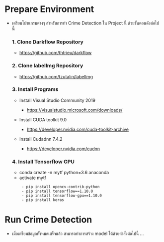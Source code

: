 # Prepare Environment
- เตรียมโปรแกรมต่างๆ สำหรับการทำ Crime Detection ใน Project นี้ ด้วยขั้นตอนดังต่อไปนี้
  ### 1. Clone Darkflow Repository
  - https://github.com/thtrieu/darkflow

  ### 2. Clone labelImg Repository
  - https://github.com/tzutalin/labelImg

  ### 3. Install Programs
  - Install Visual Studio Community 2019
    - https://visualstudio.microsoft.com/downloads/

  - Install CUDA toolkit 9.0
    - https://developer.nvidia.com/cuda-toolkit-archive

  - Install Cudadnn 7.4.2
    - https://developer.nvidia.com/cudnn

  ### 4. Install Tensorflow GPU
  - conda create -n mytf python=3.6 anaconda
  - activate mytf
     ```
      - pip install opencv-contrib-python
      - pip install tensorflow==1.10.0
      - pip install tensorflow-gpu==1.10.0
      - pip install keras
      ```

    
# Run Crime Detection
- เมื่อเตรียมข้อมูลทั้งหมดเสร็จแล้ว สามารถทำการสร้าง model ได้ด้วยคำสั่งต่อไปนี้ 
  ...
